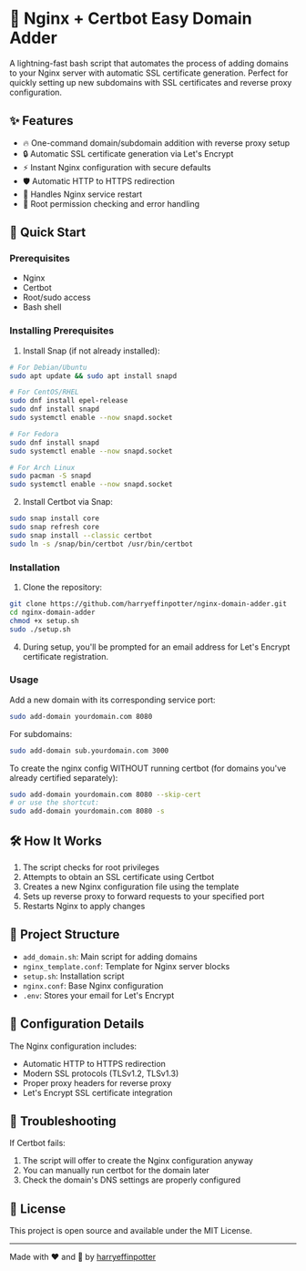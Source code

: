 # 🚀 Nginx + Certbot Easy Domain Adder

A lightning-fast bash script that automates the process of adding domains to your Nginx server with automatic SSL certificate generation. Perfect for quickly setting up new subdomains with SSL certificates and reverse proxy configuration.

## ✨ Features

- 🔥 One-command domain/subdomain addition with reverse proxy setup
- 🔒 Automatic SSL certificate generation via Let's Encrypt
- ⚡ Instant Nginx configuration with secure defaults
- 🛡️ Automatic HTTP to HTTPS redirection
- 🔄 Handles Nginx service restart
- 💪 Root permission checking and error handling

## 🚀 Quick Start

### Prerequisites

- Nginx
- Certbot
- Root/sudo access
- Bash shell

### Installing Prerequisites

1. Install Snap (if not already installed):
```bash
# For Debian/Ubuntu
sudo apt update && sudo apt install snapd

# For CentOS/RHEL
sudo dnf install epel-release
sudo dnf install snapd
sudo systemctl enable --now snapd.socket

# For Fedora
sudo dnf install snapd
sudo systemctl enable --now snapd.socket

# For Arch Linux
sudo pacman -S snapd
sudo systemctl enable --now snapd.socket
```

2. Install Certbot via Snap:
```bash
sudo snap install core
sudo snap refresh core
sudo snap install --classic certbot
sudo ln -s /snap/bin/certbot /usr/bin/certbot
```

### Installation

1. Clone the repository:
```bash
git clone https://github.com/harryeffinpotter/nginx-domain-adder.git
cd nginx-domain-adder
chmod +x setup.sh
sudo ./setup.sh
```

4. During setup, you'll be prompted for an email address for Let's Encrypt certificate registration.

### Usage

Add a new domain with its corresponding service port:
```bash
sudo add-domain yourdomain.com 8080
```

For subdomains:
```bash
sudo add-domain sub.yourdomain.com 3000
```

To create the nginx config WITHOUT running certbot (for domains you've already certified separately):
```bash
sudo add-domain yourdomain.com 8080 --skip-cert
# or use the shortcut:
sudo add-domain yourdomain.com 8080 -s
```

## 🛠️ How It Works

1. The script checks for root privileges
2. Attempts to obtain an SSL certificate using Certbot
3. Creates a new Nginx configuration file using the template
4. Sets up reverse proxy to forward requests to your specified port
5. Restarts Nginx to apply changes

## 📁 Project Structure

- `add_domain.sh`: Main script for adding domains
- `nginx_template.conf`: Template for Nginx server blocks
- `setup.sh`: Installation script
- `nginx.conf`: Base Nginx configuration
- `.env`: Stores your email for Let's Encrypt

## 🔧 Configuration Details

The Nginx configuration includes:
- Automatic HTTP to HTTPS redirection
- Modern SSL protocols (TLSv1.2, TLSv1.3)
- Proper proxy headers for reverse proxy
- Let's Encrypt SSL certificate integration

## 🚨 Troubleshooting

If Certbot fails:
1. The script will offer to create the Nginx configuration anyway
2. You can manually run certbot for the domain later
3. Check the domain's DNS settings are properly configured

## 📝 License

This project is open source and available under the MIT License.

---
Made with ❤️ and 🍆 by [harryeffinpotter](https://github.com/harryeffinpotter)
